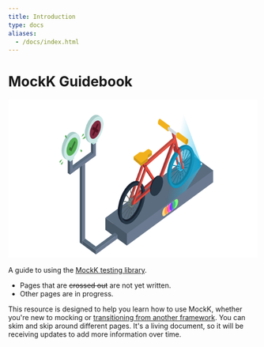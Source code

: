 ```yaml
---
title: Introduction
type: docs
aliases:
  - /docs/index.html
---
```


# MockK Guidebook

<img alt="" src="cover/mockk-bike-iso-transparent.svg" width="640" height="320">

A guide to using the [MockK testing library](https://mockk.io/).

- Pages that are ~~crossed out~~ are not yet written.
- Other pages are in progress.

This resource is designed to help you learn how to use MockK, whether you're new to mocking or [transitioning from another framework](./docs/mockito-migrate/_index.md). You can skim and skip around different pages. It's a living document, so it will be receiving updates to add more information over time.
